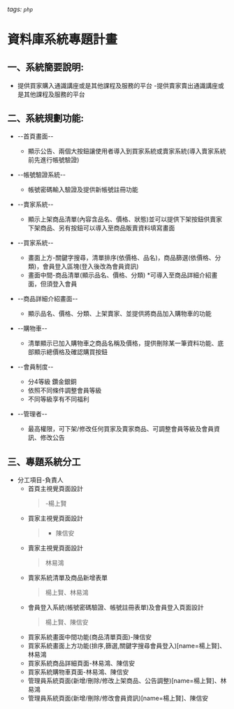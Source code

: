 ###### tags: `php`
# 資料庫系統專題計畫

## 一、系統簡要說明:
- 提供買家購入通識講座或是其他課程及服務的平台
-提供賣家賣出通識講座或是其他課程及服務的平台


## 二、系統規劃功能:
- --首頁畫面--
    - 顯示公告、兩個大按鈕讓使用者導入到買家系統或賣家系統(導入賣家系統前先進行帳號驗證)

- --帳號驗證系統--
    - 帳號密碼輸入驗證及提供新帳號註冊功能

- --賣家系統--
    - 顯示上架商品清單(內容含品名、價格、狀態)並可以提供下架按鈕供賣家下架商品、另有按鈕可以導入至商品販賣資料填寫畫面

- --買家系統--
    - 畫面上方-關鍵字搜尋，清單排序(依價格、品名)，商品篩選(依價格、分類)，會員登入區塊(登入後改為會員資訊)
    - 畫面中間-商品清單(顯示品名、價格、分類) *可導入至商品詳細介紹畫面，但須登入會員

- --商品詳細介紹畫面--
    - 顯示品名、價格、分類、上架賣家、並提供將商品加入購物車的功能

- --購物車--
    - 清單顯示已加入購物車之商品名稱及價格，提供刪除某一筆資料功能、底部顯示總價格及確認購買按鈕

- --會員制度--
    - 分4等級 鑽金銀銅
    - 依照不同條件調整會員等級
    - 不同等級享有不同福利

- --管理者--
    - 最高權限，可下架/修改任何買家及賣家商品、可調整會員等級及會員資訊、修改公告

## 三、專題系統分工
- 分工項目-負責人
    - 首頁主視覺頁面設計
        > -楊上賢
    - 買家主視覺頁面設計
        >- 陳信安
    - 賣家主視覺頁面設計
        > 林易鴻
    - 賣家系統清單及商品新增表單
        > 楊上賢、林易鴻
    - 會員登入系統(帳號密碼驗證、帳號註冊表單)及會員登入頁面設計
        >楊上賢、陳信安
    - 買家系統畫面中間功能(商品清單頁面)-陳信安
    - 買家系統畫面上方功能(排序,篩選,關鍵字搜尋會員登入)[name=楊上賢]、林易鴻
    - 買家系統商品詳細頁面-林易鴻、陳信安
    - 買家系統購物車頁面-林易鴻、陳信安
    - 管理員系統頁面(新增/刪除/修改上架商品、公告調整)[name=楊上賢]、林易鴻
    - 管理員系統頁面(新增/刪除/修改會員資訊)[name=楊上賢]、陳信安
